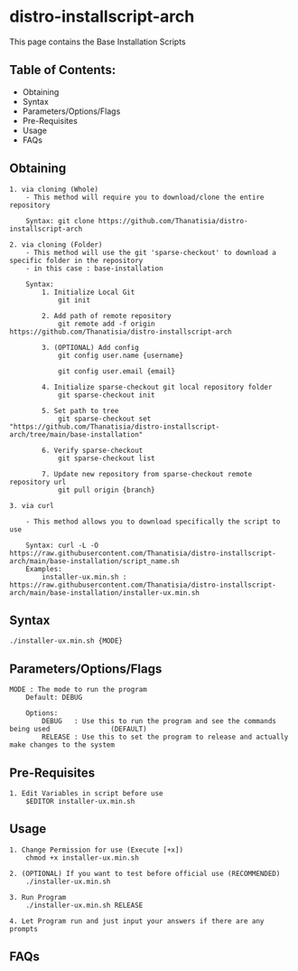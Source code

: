 # distro-installscript-arch

This page contains the Base Installation Scripts

## Table of Contents:
- Obtaining
- Syntax
- Parameters/Options/Flags
- Pre-Requisites
- Usage
- FAQs

## Obtaining
	1. via cloning (Whole)
		- This method will require you to download/clone the entire repository

		Syntax: git clone https://github.com/Thanatisia/distro-installscript-arch

	2. via cloning (Folder)
		- This method will use the git 'sparse-checkout' to download a specific folder in the repository
		- in this case : base-installation

		Syntax: 
			1. Initialize Local Git
				git init

			2. Add path of remote repository
				git remote add -f origin https://github.com/Thanatisia/distro-installscript-arch

			3. (OPTIONAL) Add config
				git config user.name {username}

				git config user.email {email}

			4. Initialize sparse-checkout git local repository folder
				git sparse-checkout init

			5. Set path to tree
				git sparse-checkout set "https://github.com/Thanatisia/distro-installscript-arch/tree/main/base-installation"

			6. Verify sparse-checkout
				git sparse-checkout list

			7. Update new repository from sparse-checkout remote repository url
				git pull origin {branch}

	3. via curl

		- This method allows you to download specifically the script to use

		Syntax: curl -L -O https://raw.githubusercontent.com/Thanatisia/distro-installscript-arch/main/base-installation/script_name.sh
		Examples:
			installer-ux.min.sh : https://raw.githubusercontent.com/Thanatisia/distro-installscript-arch/main/base-installation/installer-ux.min.sh

## Syntax

	./installer-ux.min.sh {MODE}


## Parameters/Options/Flags

	MODE : The mode to run the program
		Default: DEBUG
		
		Options:
			DEBUG	: Use this to run the program and see the commands being used 				(DEFAULT)
			RELEASE : Use this to set the program to release and actually make changes to the system

## Pre-Requisites

	1. Edit Variables in script before use
		$EDITOR installer-ux.min.sh
	
## Usage

	1. Change Permission for use (Execute [+x])
		chmod +x installer-ux.min.sh

	2. (OPTIONAL) If you want to test before official use (RECOMMENDED)
		./installer-ux.min.sh

	3. Run Program
		./installer-ux.min.sh RELEASE

	4. Let Program run and just input your answers if there are any prompts

## FAQs

